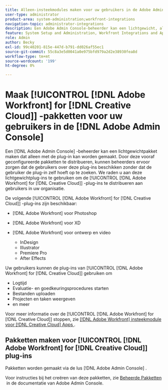 ```yaml
---
title: Alleen-insteekmodules maken voor uw gebruikers in de Adobe Admin Console
user-type: administrator
product-area: system-administration;workfront-integrations
navigation-topic: administrator-integrations
description: Een Adobe Admin Console-beheerder kan een lichtgewicht, alleen-insteekmodule pakket maken. Door deze vooraf geconfigureerde pakketten te distribueren, kunnen beheerders ervoor zorgen dat de gebruikers over deze plug-ins beschikken zonder dat de gebruiker de plug-in zelf hoeft op te zoeken. We raden u aan deze lichtgewichtplug-ins te gebruiken om de Adobe Workfront for Creative Cloud-plug-ins te distribueren aan gebruikers in uw organisatie.
feature: System Setup and Administration, Workfront Integrations and Apps
role: Admin
author: Becky
exl-id: 99c40201-815e-447d-b791-dd026af55ec1
source-git-commit: 55c8a3e5d0041a0e975bfd979a2d2e38930fea8d
workflow-type: tm+mt
source-wordcount: '199'
ht-degree: 0%

---
```


# Maak [!UICONTROL [!DNL Adobe Workfront] for [!DNL Creative Cloud]] -pakketten voor uw gebruikers in de [!DNL Adobe Admin Console]

Een [!DNL Adobe Admin Console] -beheerder kan een lichtgewichtpakket maken dat alleen met de plug-in kan worden gemaakt. Door deze vooraf geconfigureerde pakketten te distribueren, kunnen beheerders ervoor zorgen dat de gebruikers over deze plug-ins beschikken zonder dat de gebruiker de plug-in zelf hoeft op te zoeken. We raden u aan deze lichtgewichtplug-ins te gebruiken om de [!UICONTROL [!DNL Adobe Workfront] for [!DNL Creative Cloud]] -plug-ins te distribueren aan gebruikers in uw organisatie.

De volgende [!UICONTROL [!DNL Adobe Workfront] for [!DNL Creative Cloud]] -plug-ins zijn beschikbaar:

* [!DNL Adobe Workfront] voor Photoshop
* [!DNL Adobe Workfront] voor XD
* [!DNL Adobe Workfront] voor ontwerp en video

   * InDesign
   * Illustrator
   * Premiere Pro
   * After Effects

Uw gebruikers kunnen de plug-ins van [!UICONTROL [!DNL Adobe Workfront] for [!DNL Creative Cloud]] gebruiken om

* Logtijd
* Evaluatie- en goedkeuringsprocedures starten
* Bestanden uploaden
* Projecten en taken weergeven
* en meer

Voor meer informatie over de [!UICONTROL [!DNL Adobe Workfront] for [!DNL Creative Cloud]] stoppen, zie [[!DNL Adobe Workfront]  insteekmodule voor  [!DNL Creative Cloud]  Apps &#x200B;](/help/quicksilver/workfront-integrations-and-apps/adobe-workfront-for-creative-cloud/wf-adobe-cc.md).

## Pakketten maken voor [!UICONTROL [!DNL Adobe Workfront] for [!DNL Creative Cloud]] plug-ins

Pakketten worden gemaakt via de lus [!DNL Adobe Admin Console] .

Voor instructies bij het creëren van deze pakketten, zie [&#x200B; Beheerde Pakketten &#x200B;](https://helpx.adobe.com/nl/enterprise/using/create-nul-packages.html#managed-packages) in de documentatie van Adobe Admin Console.
